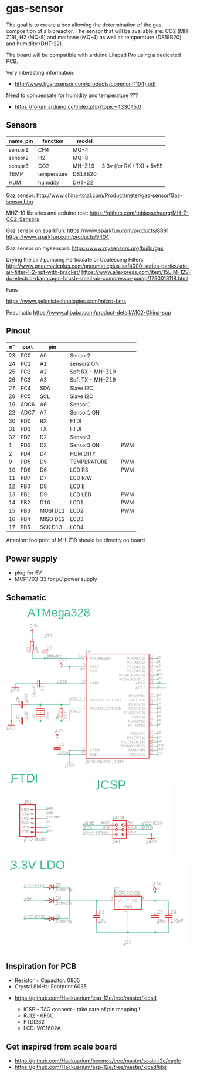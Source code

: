 # gas-sensor

The goal is to create a box allowing the determination of the gas composition of a bioreactor. The sensor that will be available are: CO2 (MH-Z19), H2 (MQ-8) and methane (MQ-4) as well as temperature (DS18B20) and humidity (DHT-22).

The board will be compatible with arduino Lilapad Pro using a dedicated PCB.

Very interesting information:

- http://www.figarosensor.com/products/common(1104).pdf

Need to compensate for humidity and temperature ???

- https://forum.arduino.cc/index.php?topic=433045.0

## Sensors

| name_pin | function    | model   |                             |
| -------- | ----------- | ------- | --------------------------- |
| sensor1  | CH4         | MQ-4    |                             |
| sensor2  | H2          | MQ-8    |                             |
| sensor3  | CO2         | MH-Z19  | 3.3v (for RX / TX) + 5v!!!! |
| TEMP     | temperature | DS18B20 |                             |
| HUM      | humidity    | DHT-22  |                             |

Gaz sensor: http://www.china-total.com/Product/meter/gas-sensor/Gas-sensor.htm

MHZ-19 libraries and arduino test: https://github.com/tobiasschuerg/MH-Z-CO2-Sensors

Gaz sensor on sparkfun:
https://www.sparkfun.com/products/8891
https://www.sparkfun.com/products/9404

Gaz sensor on mysensors: https://www.mysensors.org/build/gas

Drying the air / pumping
Particulate or Coalescing Filters
http://www.pneumaticplus.com/pneumaticplus-saf4000-series-particulate-air-filter-1-2-npt-with-bracket/
https://www.aliexpress.com/item/15L-M-12V-dc-electric-diaphragm-brush-small-air-compressor-pump/1790013118.html

Fans

https://www.pelonistechnologies.com/micro-fans

Pneumatic
https://www.alibaba.com/product-detail/A102-China-sup

## Pinout

| n° | port | pin      |                       |     |
| -- | ---- | -------- | --------------------- | --- |
| 23 | PC0  | A0       | Sensor2               |     |
| 24 | PC1  | A1       | sensor2 ON            |     |
| 25 | PC2  | A2       | Soft RX - MH-Z19      |     |
| 26 | PC3  | A3       | Soft TX - MH-Z19      |     |
| 27 | PC4  | SDA      | Slave I2C             |     |
| 28 | PC5  | SCL      | Slave I2C             |     |
| 19 | ADC6 | A6       | Sensor1               |     |
| 22 | ADC7 | A7       | Sensor1 ON            |     |
| 30 | PD0  | RX       | FTDI                  |     |
| 31 | PD1  | TX       | FTDI                  |     |
| 32 | PD2  | D2       | Sensor3               |     |
| 1  | PD3  | D3       | Sensor3 ON            | PWM |
| 2  | PD4  | D4       | HUMIDITY              |     |
| 9  | PD5  | D5       | TEMPERATURE           | PWM |
| 10 | PD6  | D6       | LCD RS                | PWM |
| 11 | PD7  | D7       | LCD R/W               |     |
| 12 | PB0  | D8       | LCD E                 |     |
| 13 | PB1  | D9       | LCD LED               | PWM |
| 14 | PB2  | D10      | LCD1                  | PWM |
| 15 | PB3  | MOSI D11 | LCD2                  | PWM |
| 16 | PB4  | MISO D12 | LCD3                  |     |
| 17 | PB5  | SCK D13  | LCD4                  |     |

Attenion: footprint of MH-Z19 should be directly on board

## Power supply

- plug for 5V
- MCP1703-33 for µC power supply

## Schematic

<img src="images/atmega328.png">
<img src="images/ftdi.png">
<img src="images/icsp.png">
<img src="images/ldo.png">

## Inspiration for PCB

- Resistor + Capacitor: 0805
- Crystal 8MHz: Footprint 6035

* https://github.com/Hackuarium/esp-12e/tree/master/kicad

  - ICSP - TAG connect - take care of pin mapping !
  - RJ12 - 6P6C
  - FTDI232
  - LCD: WC1602A

## Get inspired from scale board

* https://github.com/Hackuarium/beemos/tree/master/scale-i2c/eagle 
* https://github.com/Hackuarium/esp-12e/tree/master/kicad/libs
